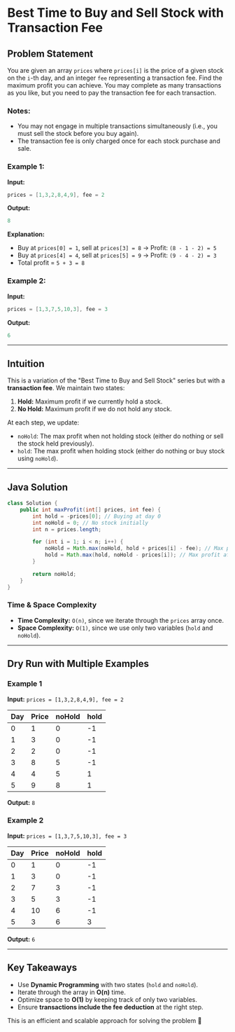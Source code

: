 # Best Time to Buy and Sell Stock with Transaction Fee

## Problem Statement
You are given an array `prices` where `prices[i]` is the price of a given stock on the `i`-th day, and an integer `fee` representing a transaction fee.
Find the maximum profit you can achieve. You may complete as many transactions as you like, but you need to pay the transaction fee for each transaction.

### Notes:
- You may not engage in multiple transactions simultaneously (i.e., you must sell the stock before you buy again).
- The transaction fee is only charged once for each stock purchase and sale.

### Example 1:
**Input:**
```java
prices = [1,3,2,8,4,9], fee = 2
```
**Output:**
```java
8
```
**Explanation:**
- Buy at `prices[0] = 1`, sell at `prices[3] = 8` → Profit: `(8 - 1 - 2) = 5`
- Buy at `prices[4] = 4`, sell at `prices[5] = 9` → Profit: `(9 - 4 - 2) = 3`
- Total profit = `5 + 3 = 8`

### Example 2:
**Input:**
```java
prices = [1,3,7,5,10,3], fee = 3
```
**Output:**
```java
6
```

---

## Intuition
This is a variation of the "Best Time to Buy and Sell Stock" series but with a **transaction fee**.
We maintain two states:
1. **Hold:** Maximum profit if we currently hold a stock.
2. **No Hold:** Maximum profit if we do not hold any stock.

At each step, we update:
- `noHold`: The max profit when not holding stock (either do nothing or sell the stock held previously).
- `hold`: The max profit when holding stock (either do nothing or buy stock using `noHold`).

---

## Java Solution
```java
class Solution {
    public int maxProfit(int[] prices, int fee) {
        int hold = -prices[0]; // Buying at day 0
        int noHold = 0; // No stock initially
        int n = prices.length;

        for (int i = 1; i < n; i++) {
            noHold = Math.max(noHold, hold + prices[i] - fee); // Max profit after selling
            hold = Math.max(hold, noHold - prices[i]); // Max profit after buying
        }

        return noHold;
    }
}
```

### **Time & Space Complexity**
- **Time Complexity:** `O(n)`, since we iterate through the `prices` array once.
- **Space Complexity:** `O(1)`, since we use only two variables (`hold` and `noHold`).

---

## Dry Run with Multiple Examples

### Example 1
**Input:** `prices = [1,3,2,8,4,9], fee = 2`

| Day | Price | noHold | hold |
|----|------|--------|------|
| 0  | 1    | 0      | -1   |
| 1  | 3    | 0      | -1   |
| 2  | 2    | 0      | -1   |
| 3  | 8    | 5      | -1   |
| 4  | 4    | 5      | 1    |
| 5  | 9    | 8      | 1    |

**Output:** `8`

### Example 2
**Input:** `prices = [1,3,7,5,10,3], fee = 3`

| Day | Price | noHold | hold |
|----|------|--------|------|
| 0  | 1    | 0      | -1   |
| 1  | 3    | 0      | -1   |
| 2  | 7    | 3      | -1   |
| 3  | 5    | 3      | -1   |
| 4  | 10   | 6      | -1   |
| 5  | 3    | 6      | 3    |

**Output:** `6`

---

## Key Takeaways
- Use **Dynamic Programming** with two states (`hold` and `noHold`).
- Iterate through the array in **O(n)** time.
- Optimize space to **O(1)** by keeping track of only two variables.
- Ensure **transactions include the fee deduction** at the right step.

This is an efficient and scalable approach for solving the problem 🚀

